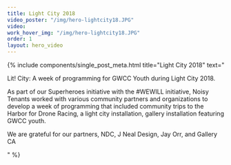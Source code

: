 ```yaml
---
title: Light City 2018
video_poster: "/img/hero-lightcity18.JPG"
video: 
work_hover_img: "/img/hero-lightcity18.JPG"
order: 1
layout: hero_video
---
```


<div class="single_post_wrapper">
	{% include components/single_post_meta.html
		title="Light City 2018"
		text="<p>Lit! City: A week of programming for GWCC Youth during Light City 2018.</p>

<p>As part of our Superheroes initiative with the #WEWILL initiative, Noisy Tenants worked with various community partners and organizations to develop a week of programming that included community trips to the Harbor for Drone Racing, a light city installation, gallery installation featuring GWCC youth.</p>
<p>We are grateful for our partners, NDC, J Neal Design, Jay Orr, and Gallery CA</p>"
	%}
</div>